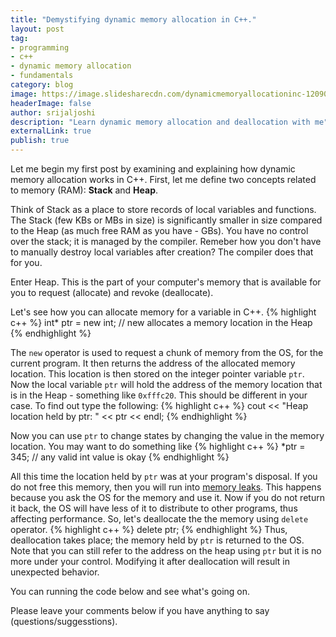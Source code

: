 ```yaml
---
title: "Demystifying dynamic memory allocation in C++."
layout: post
tag:
- programming
- c++
- dynamic memory allocation
- fundamentals
category: blog
image: https://image.slidesharecdn.com/dynamicmemoryallocationinc-120903114157-phpapp02/95/dynamic-memory-allocation-in-c-1-728.jpg?cb=1346672582
headerImage: false
author: srijaljoshi
description: "Learn dynamic memory allocation and deallocation with me"
externalLink: true
publish: true
---
```


Let me begin my first post by examining and explaining how dynamic memory allocation works in C++.
First, let me define two concepts related to memory (RAM): **Stack** and **Heap**.

Think of Stack as a place to store records of local variables and functions. The Stack (few KBs or MBs in size) is significantly smaller in size compared to the Heap (as much free RAM as you have - GBs). You have no control over the stack; it is managed by the compiler. Remeber how you don't have to manually destroy local variables after creation? The compiler does that for you.

Enter Heap. This is the part of your computer's memory that is available for you to request (allocate) and revoke (deallocate).

Let's see how you can allocate memory for a variable in C++.
{% highlight c++ %}
int* ptr = new int; // new allocates a memory location in the Heap
{% endhighlight %}

The `new` operator is used to request a chunk of memory from the OS, for the current program. It then returns the address of the allocated memory location. This location is then stored on the integer pointer variable `ptr`. Now the local variable `ptr` will hold the address of the memory location that is in the Heap - something like `0xfffc20`. This should be different in your case. To find out type the following:
{% highlight c++ %}
cout << "Heap location held by ptr: " << ptr << endl;
{% endhighlight %}

Now you can use `ptr` to change states by changing the value in the memory location. You may want to do something like
{% highlight c++ %}
*ptr = 345; // any valid int value is okay
{% endhighlight %}

All this time the location held by `ptr` was at your program's disposal. If you do not free this memory, then you will run into [memory leaks][1]. This happens because you ask the OS for the memory and use it. Now if you do not return it back, the OS will have less of it to distribute to other programs, thus affecting performance. So, let's deallocate the the memory using `delete` operator.
{% highlight c++ %}
delete ptr;
{% endhighlight %}
Thus, deallocation takes place; the memory held by `ptr` is returned to the OS. Note that you can still refer to the address on the heap using `ptr` but it is no more under your control. Modifying it after deallocation will result in unexpected behavior.

You can running the code below and see what's going on.

<script src="//repl.it/embed/GYmJ/5.js"></script>

Please leave your comments below if you have anything to say (questions/suggesstions).



[1]: https://en.wikipedia.org/wiki/Memory_leak
